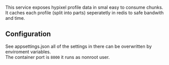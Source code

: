 This service exposes hypixel profile data in smal easy to consume chunks.  
It caches each profile (split into parts) seperatetly in redis to safe bandwith and time.



## Configuration
See appsettings.json all of the settings in there can be overwritten by enviroment variables.  
The container port is `8000` it runs as nonroot user.
